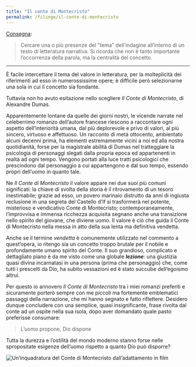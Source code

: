 ```yaml
---
title: "Il conte di Montecristo"
permalink: /filinge/il-conte-di-montecristo
---
```

[Consegna](https://filinge.blogspot.com/2020/04/step-06.html):

> Cercare una o più presenze del "tema" dell’indagine all’interno di un testo di letteratura narrativa. Si ricorda che non è tanto importante l’occorrenza della parola, ma la centralità del concetto.

---

È facile intercettare il tema del valore in letteratura, per la molteplicità dei riferimenti ad esso in numerossissime opere; è difficile però selezionarne una sola in cui il concetto sia fondante.

Tuttavia non ho avuto esitazione nello scegliere *Il Conte di Montecristo*, di Alexandre Dumas.

Apparentemente lontane da quelle dei giorni nostri, le vicende narrate nel celeberrimo romanzo dell’autore francese riescono a raccontare ogni aspetto dell’interiorità umana, dal più deplorevole e privo di valori, al più sincero, virtuoso e affettuoso. Un racconto di metà ottocento, ambientato alcuni decenni prima, ha elementi estremamente vicini a noi ed alla nostra quotidianità, forse per la magistrale abilità di Dumas nel tratteggiare la psicologia di personaggi slegati dalla propria epoca ed appartenenti in realtà ad ogni tempo. Vengono portati alla luce tratti psicologici che prescindono dal personaggio a cui appartengono e dal suo tempo, essendo propri dell’uomo in quanto tale.

Ne *Il Conte di Montecristo* il valore appare nei due suoi più comuni significati: la chiave di svolta della storia è il ritrovamento di un tesoro inestimabile; grazie ad esso, un povero marinaio distrutto da anni di ingiusta reclusione in una segreta del Castello d’If si trasformerà nel potente, misterioso e vendicativo Conte di Montecristo; contemporaneamente, l’improvvisa e immensa ricchezza acquisita segnano anche una transizione nello spirito del giovane, che diviene uomo. Il valore è ciò che guida il Conte di Montecristo nella messa in atto della sua lenta ma definitiva vendetta.

Anche se il termine _vendetta_ è comunemente utilizzato nel commento a quest’opera, io ritengo sia un concetto troppo brutale per il nobile e profondamente umano spirito del Conte. Il suo grandioso, complicato e dettagliato piano è da me visto come una globale ***lezione***: una giustizia quasi divina incarnatasi in una persona (prima che personaggio) che, come tutti i prescelti da Dio, ha subito vessazioni ed è stato succube dell’egoismo altrui.

Per questo io annovero _Il Conte di Montecristo_ tra i miei romanzi preferiti e sicuramente porterò sempre con me piccoli ma fortemente emblematici passaggi della narrazione, che mi hanno segnato e fatto riflettere. Desidero dunque concludere con una semplice, quasi insignificante, frase rivolta dal conte ad un ospite nella sua isola, dopo aver domandato quale pasto preferisse consumare:

> L’uomo propone, Dio dispone

Tutta la durezza e l’ostilità del mondo moderno stanno forse nelle spropositate esigenze dell’uomo rispetto a quanto Dio può disporre?

![Un’inquadratura del Conte di Montecristo dall’adattamento in film](https://www.mistermovie.it/wp-content/uploads/2016/06/il-conte-di-montecristo-film-William-Eubank-2.jpg)

